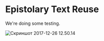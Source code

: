 # Epistolary Text Reuse

We're doing some testing.

![Скриншот 2017-12-26 12.50.14](https://i.imgur.com/ddCCrrz.jpg)
